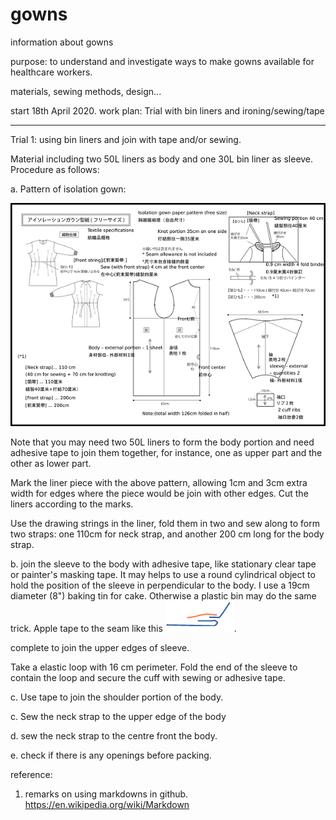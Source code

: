# gowns
information about gowns 

purpose:  to understand and investigate ways to make gowns available for healthcare workers.

materials, sewing methods, design...

start 18th April 2020.  work plan:  Trial with bin liners and ironing/sewing/tape

--- 
Trial 1:  using bin liners and join with tape and/or sewing.  

Material including two 50L liners as body and one 30L bin liner as sleeve.  
Procedure as follows:

a.   Pattern of isolation gown:  

![pattern](docs/drawing-Teijin-Frontier-weaven-type600x600.png)


Note that you may need two 50L liners to form the body portion and need adhesive tape to join them together, for instance, one as upper part and the other as lower part.  

Mark the liner piece with the above pattern, allowing 1cm and 3cm extra width for edges where the piece would be join with other edges.  Cut the liners according to the marks.

Use the drawing strings in the liner, fold them in two and sew along to form two straps:  one 110cm for neck strap, and another 200 cm long for the body strap.    

b.  join the sleeve to the body with adhesive tape, like stationary clear tape or painter's masking tape.  It may helps to use a round cylindrical object to hold the position of the sleeve in perpendicular to the body.  I use a 19cm diameter (8") baking tin for cake.  Otherwise a plastic bin may do the same trick.  Apple tape to the seam like this ![picture](docs/applyingTapeOnJoint.png).

complete to join the upper edges of sleeve.

Take a elastic loop with 16 cm perimeter.  Fold the end of the sleeve to contain the loop and secure the cuff with sewing or adhesive tape.   

c.  Use tape to join the shoulder portion of the body. 

c.  Sew the neck strap to the upper edge of the body

d.  sew the neck strap to the centre front the body.

e.  check if there is any openings before packing.







reference:

1. remarks on using markdowns in github.  https://en.wikipedia.org/wiki/Markdown



